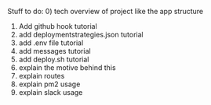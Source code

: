 Stuff to do:
0) tech overview of project like the app structure
1) Add github hook tutorial
2) add deploymentstrategies.json tutorial
3) add .env file tutorial
4) add messages tutorial
5) add deploy.sh tutorial
6) explain the motive behind this
7) explain routes
8) explain pm2 usage
9) explain slack usage


